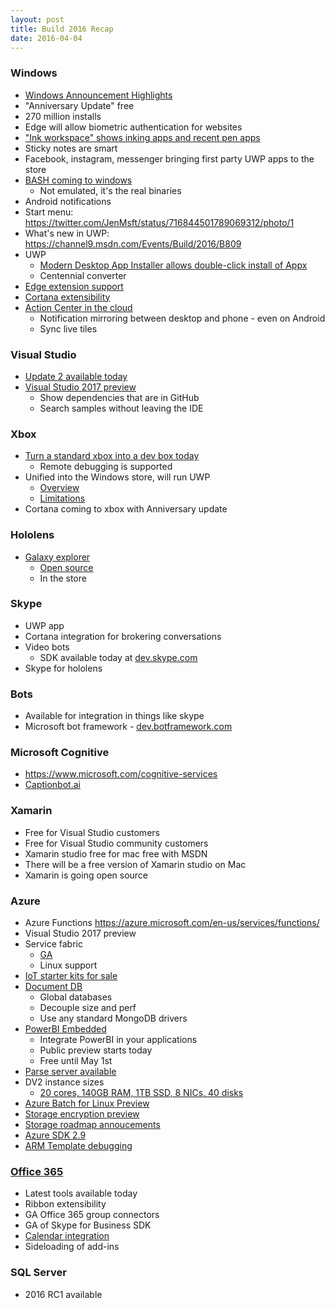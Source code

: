 ```yaml
---
layout: post
title: Build 2016 Recap
date: 2016-04-04
---
```


### Windows

* [Windows Announcement Highlights](https://www.youtube.com/watch?v=_8tEE2a6M0U)
* "Anniversary Update" free
* 270 million installs
* Edge will allow biometric authentication for websites
* ["Ink workspace" shows inking apps and recent pen apps](http://thenextweb.com/microsoft/2016/04/02/hands-microsofts-new-inking-tools/)
* Sticky notes are smart
* Facebook, instagram, messenger bringing first party UWP apps to the store
* [BASH coming to windows](https://blogs.windows.com/buildingapps/2016/03/30/run-bash-on-ubuntu-on-windows/)
    * Not emulated, it's the real binaries
* Android notifications
* Start menu: https://twitter.com/JenMsft/status/716844501789069312/photo/1
* What's new in UWP: https://channel9.msdn.com/Events/Build/2016/B809
* UWP
    * [Modern Desktop App Installer allows double-click install of Appx](https://channel9.msdn.com/Events/Build/2016/B809)
    * Centennial converter
* [Edge extension support](https://developer.microsoft.com/en-us/microsoft-edge/extensions/)
* [Cortana extensibility](https://channel9.msdn.com/Events/Build/2016/B834?ocid=player)
* [Action Center in the cloud](https://channel9.msdn.com/Events/Build/2016/B871)
    * Notification mirroring between desktop and phone - even on Android
    * Sync live tiles
    

### Visual Studio

* [Update 2 available today](https://blogs.msdn.microsoft.com/chuckw/2016/03/31/visual-studio-2015-update-2/)
* [Visual Studio 2017 preview](https://blogs.msdn.microsoft.com/visualstudio/2016/04/01/visual-studio-15-take-on-dependencies-stay-productive/)
    * Show dependencies that are in GitHub
    * Search samples without leaving the IDE


### Xbox

* [Turn a standard xbox into a dev box today](https://msdn.microsoft.com/en-us/windows/uwp/xbox-apps/devkit-activation)
    * Remote debugging is supported
* Unified into the Windows store, will run UWP
    * [Overview](https://channel9.msdn.com/Events/Build/2016/B883)
    * [Limitations](https://msdn.microsoft.com/library/windows/apps/mt693377)
* Cortana coming to xbox with Anniversary update

### Hololens

* [Galaxy explorer](https://microsoftstudios.com/hololens/shareyouridea/galaxy-explorer/)
    * [Open source](https://github.com/Microsoft/GalaxyExplorer)
    * In the store


### Skype

* UWP app
* Cortana integration for brokering conversations
* Video bots
    * SDK available today at [dev.skype.com](http://www.skype.com/en/developer/)
* Skype for hololens


### Bots

* Available for integration in things like skype
* Microsoft bot framework - [dev.botframework.com](https://dev.botframework.com/)


### Microsoft Cognitive

* https://www.microsoft.com/cognitive-services
* [Captionbot.ai](http://captionbot.ai)


### Xamarin

* Free for Visual Studio customers
* Free for Visual Studio community customers
* Xamarin studio free for mac free with MSDN
* There will be a free version of Xamarin studio on Mac
* Xamarin is going open source


### Azure

* Azure Functions https://azure.microsoft.com/en-us/services/functions/
* Visual Studio 2017 preview
* Service fabric
    * [GA](https://azure.microsoft.com/en-us/blog/azure-service-fabric-is-ga/)
    * Linux support
* [IoT starter kits for sale](https://azure.microsoft.com/en-us/develop/iot/starter-kits/)
* [Document DB](https://azure.microsoft.com/en-us/blog/documentdb-goes-planet-scale-with-global-databases-new-pricing-and-more-developer-choices/)
    * Global databases
    * Decouple size and perf
    * Use any standard MongoDB drivers
* [PowerBI Embedded](https://powerbi.microsoft.com/en-us/blog/embed-the-wow-of-power-bi-in-your-applications-with-microsoft-power-bi-embedded/)
    * Integrate PowerBI in your applications
    * Public preview starts today
    * Free until May 1st
* [Parse server available](https://azure.microsoft.com/en-us/blog/announcing-the-publication-of-parse-server-with-azure-managed-services/)
* DV2 instance sizes
    * [20 cores, 140GB RAM, 1TB SSD, 8 NICs, 40 disks](https://azure.microsoft.com/en-us/updates/announcing-new-dv2-series-virtual-machine-size/)
* [Azure Batch for Linux Preview](https://azure.microsoft.com/en-us/blog/announcing-support-of-linux-vm-on-azure-batch-service/)
* [Storage encryption preview](https://azure.microsoft.com/en-us/blog/build-2016-azure-storage-announcements/)
* [Storage roadmap annoucements](https://azure.microsoft.com/en-us/blog/build-2016-azure-storage-announcements/)
* [Azure SDK 2.9](https://azure.microsoft.com/en-us/blog/announcing-visual-studio-azure-tools-and-sdk-2-9/)
* [ARM Template debugging](https://azure.microsoft.com/en-us/blog/debugging-arm-template-deployments/)


### [Office 365](http://dev.office.com/blogs/build2016release)

* Latest tools available today
* Ribbon extensibility
* GA Office 365 group connectors
* GA of Skype for Business SDK
* [Calendar integration](http://www.theverge.com/2016/3/30/11331174/windows-10-cortana-desktop-update)
* Sideloading of add-ins


### SQL Server

* 2016 RC1 available
